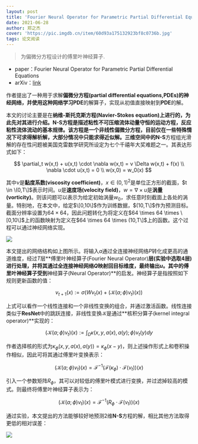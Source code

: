 ```yaml
---
layout: post
title: 'Fourier Neural Operator for Parametric Partial Differential Equations'
date: 2021-06-28
author: 郑之杰
cover: 'https://pic.imgdb.cn/item/60d93a175132923bf8c0736b.jpg'
tags: 论文阅读
---
```


> 为偏微分方程设计的傅里叶神经算子.

- paper：Fourier Neural Operator for Parametric Partial Differential Equations
- arXiv：[link](https://arxiv.org/abs/2010.08895)

作者提出了一种用于求解**偏微分方程(partial differential equations,PDEs)**的神经网络，并使用这种网络学习**PDE**的解算子，实现从初值直接映射到**PDE**的解。

本文的讨论主要是在**纳维-斯托克斯方程(Navier-Stokes equation)**上进行的，为此先对其进行介绍。**N-S**方程是描述粘性不可压缩流体动量守恒的运动方程，反应粘性流体流动的基本规律。该方程是一个非线性偏微分方程，目前仅在一些特殊情况下可求得解析解，大部分情况中只能求得近似解。三维空间中的**N-S**方程组光滑解的存在性问题被美国克雷数学研究所设定为七个千禧年大奖难题之一。其表达形式如下：

$$ \partial_t w(x,t) + u(x,t) \cdot \nabla w(x,t) = ν \Delta w(x,t) + f(x) \\ \nabla \cdot u(x,t) = 0 \\ w(x,0) = w_0(x) $$

其中$ν$是**黏度系数(viscosity coefficient)**，$x \in (0,1)^2$是单位正方形的截面，$t \in \(0,T\]$表示时间。$u$是**速度场(velocity field)**，$w=\nabla \times u$是**涡量(vorticity)**。则该问题可以表示为给定初始涡量$w_0$，求任意时刻截面上各处的涡量。特别地，在本文中，给定$\[0,10\]$作为训练数据，$(10,T\]$作为预测目标。截面分辨率设置为$64 \times 64$，因此问题转化为将定义在$64 \times 64 \times \[0,10\]$上的函数映射为定义在$64 \times 64 \times (10,T\]$上的函数。这个过程可以通过神经网络实现。

![](https://pic.imgdb.cn/item/60d978885132923bf8d63848.jpg)

本文提出的网络结构如上图所示。将输入$a$通过全连接神经网络$P$转化成更高的通道维度，经过$T$层**傅里叶神经算子(Fourier Neural Operator)**层(实验中选取$4$层)进行处理，并将其通过全连接神经网络$Q$映射回目标维度，最终输出$u$。其中的傅里叶神经算子受到**神经算子(Neural Operator)**的启发。神经算子是指按照如下规则更新函数的值：

$$ v_{t+1}(x) := \sigma(Wv_t(x)+(\mathcal{K}(a;\phi)v_t)(x)) $$

上式可以看作一个线性连接和一个非线性变换的组合，并通过激活函数。线性连接类似于**ResNet**中的跳跃连接，非线性变换$\mathcal{K}$是通过**核积分算子(kernel integral operator)**实现的：

$$ (\mathcal{K}(a;\phi)v_t)(x) := \int_{D}^{} \kappa(x,y,a(x),a(y);\phi)v_t(y)dy $$

作者选择核的形式为$\kappa_{\phi}(x,y,a(x),a(y))=\kappa_{\phi}(x-y)$，则上述操作形式上和卷积操作相似，因此可将其通过傅里叶变换表示：

$$ (\mathcal{K}(a;\phi)v_t)(x) = \mathcal{F}^{-1}(\mathcal{F}(\kappa_{\phi})\cdot \mathcal{F}(v_t))(x) $$

引入一个参数矩阵$R_{\phi}$，其可以对较低的傅里叶模式进行变换，并过滤掉较高的模式。则最终将傅里叶神经算子表示为：

$$ (\mathcal{K}(a;\phi)v_t)(x) = \mathcal{F}^{-1}(R_{\phi}\cdot \mathcal{F}(v_t))(x) $$

通过实验，本文提出的方法能够较好地预测$2$维**N-S**方程的解，相比其他方法取得更低的相对误差：

![](https://pic.imgdb.cn/item/60d97e7f5132923bf80dabe3.jpg)
